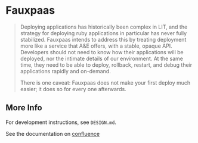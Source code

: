 # Fauxpaas

> Deploying applications has historically been complex in LIT, and the strategy for deploying
> ruby applications in particular has never fully stabilized. Fauxpaas intends to address this
> by treating deployment more like a service that A&E offers, with a stable, opaque API.
> Developers should not need to know how their applications will be deployed, nor the intimate
> details of our environment. At the same time, they need to be able to deploy, rollback,
> restart, and debug their applications rapidly and on-demand.
>
> There is one caveat: Fauxpaas does not make your first deploy much easier; it does so
> for every one afterwards.

## More Info

For development instructions, see `DESIGN.md`.

See the documentation on
[confluence](https://tools.lib.umich.edu/confluence/display/LD/Fauxpaas+for+Developers)
